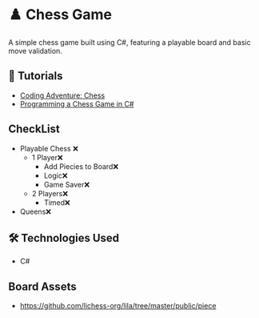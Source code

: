 

# ♟️ Chess Game  

A simple chess game built using C#, featuring a playable board and basic move validation.  

## 📖 Tutorials  
- [Coding Adventure: Chess](https://www.youtube.com/watch?v=U4ogK0MIzqk)  
- [Programming a Chess Game in C#](https://www.youtube.com/watch?v=GEkSE6eZMGc)  

## CheckList
- Playable Chess ❌️
    - 1 Player❌️
        - Add Piecies to Board❌️
        - Logic❌️
        - Game Saver❌️
    - 2 Players❌️
        - Timed❌️
- Queens❌️

## 🛠️ Technologies Used  
- C#

## Board Assets
- https://github.com/lichess-org/lila/tree/master/public/piece


